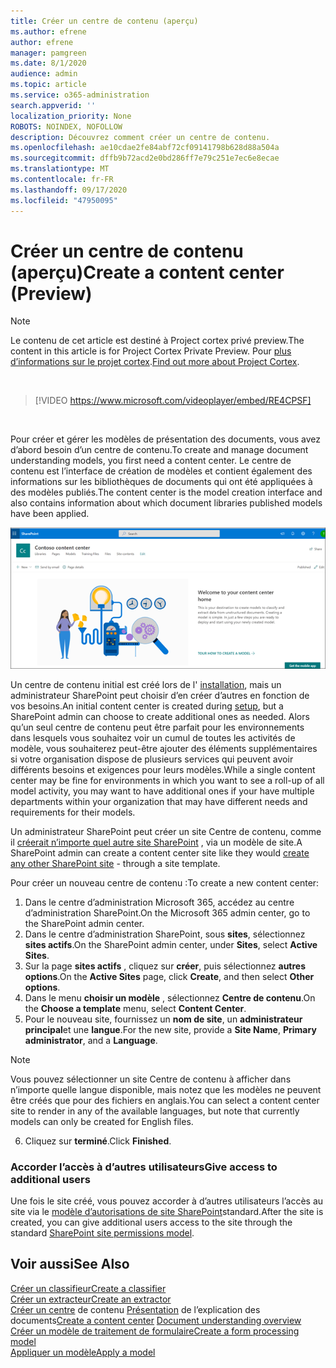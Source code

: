 ```yaml
---
title: Créer un centre de contenu (aperçu)
ms.author: efrene
author: efrene
manager: pamgreen
ms.date: 8/1/2020
audience: admin
ms.topic: article
ms.service: o365-administration
search.appverid: ''
localization_priority: None
ROBOTS: NOINDEX, NOFOLLOW
description: Découvrez comment créer un centre de contenu.
ms.openlocfilehash: ae10cdae2fe84abf72cf09141798b628d88a504a
ms.sourcegitcommit: dffb9b72acd2e0bd286ff7e79c251e7ec6e8ecae
ms.translationtype: MT
ms.contentlocale: fr-FR
ms.lasthandoff: 09/17/2020
ms.locfileid: "47950095"
---
```

# <a name="create-a-content-center-preview"></a><span data-ttu-id="4d8cc-103">Créer un centre de contenu (aperçu)</span><span class="sxs-lookup"><span data-stu-id="4d8cc-103">Create a content center (Preview)</span></span>

> [!Note] 
> <span data-ttu-id="4d8cc-104">Le contenu de cet article est destiné à Project cortex privé preview.</span><span class="sxs-lookup"><span data-stu-id="4d8cc-104">The content in this article is for Project Cortex Private Preview.</span></span> <span data-ttu-id="4d8cc-105">Pour [plus d’informations sur le projet cortex](https://aka.ms/projectcortex).</span><span class="sxs-lookup"><span data-stu-id="4d8cc-105">[Find out more about Project Cortex](https://aka.ms/projectcortex).</span></span></br>

</br>

> [!VIDEO https://www.microsoft.com/videoplayer/embed/RE4CPSF]

</br>

<span data-ttu-id="4d8cc-106">Pour créer et gérer les modèles de présentation des documents, vous avez d’abord besoin d’un centre de contenu.</span><span class="sxs-lookup"><span data-stu-id="4d8cc-106">To create and manage document understanding models, you first need a content center.</span></span> <span data-ttu-id="4d8cc-107">Le centre de contenu est l’interface de création de modèles et contient également des informations sur les bibliothèques de documents qui ont été appliquées à des modèles publiés.</span><span class="sxs-lookup"><span data-stu-id="4d8cc-107">The content center is the model creation interface and also contains information about which document libraries published models have been applied.</span></span></br>

   ![Sélectionner une bibliothèque de documents](../media/content-understanding/content-center-page.png)</br>

<span data-ttu-id="4d8cc-109">Un centre de contenu initial est créé lors de l' [installation](set-up-content-understanding.md), mais un administrateur SharePoint peut choisir d’en créer d’autres en fonction de vos besoins.</span><span class="sxs-lookup"><span data-stu-id="4d8cc-109">An initial content center is created during [setup](set-up-content-understanding.md), but a SharePoint admin can choose to create additional ones as needed.</span></span> <span data-ttu-id="4d8cc-110">Alors qu’un seul centre de contenu peut être parfait pour les environnements dans lesquels vous souhaitez voir un cumul de toutes les activités de modèle, vous souhaiterez peut-être ajouter des éléments supplémentaires si votre organisation dispose de plusieurs services qui peuvent avoir différents besoins et exigences pour leurs modèles.</span><span class="sxs-lookup"><span data-stu-id="4d8cc-110">While a single content center may be fine for environments in which you want to see a roll-up of all model activity, you may want to have additional ones if your have multiple departments within your organization that may have different needs and requirements for their models.</span></span>

<span data-ttu-id="4d8cc-111">Un administrateur SharePoint peut créer un site Centre de contenu, comme il [créerait n’importe quel autre site SharePoint](https://docs.microsoft.com/sharepoint/create-site-collection) , via un modèle de site.</span><span class="sxs-lookup"><span data-stu-id="4d8cc-111">A SharePoint admin can create a content center site like they would [create any other SharePoint site](https://docs.microsoft.com/sharepoint/create-site-collection) - through a site template.</span></span>

<span data-ttu-id="4d8cc-112">Pour créer un nouveau centre de contenu :</span><span class="sxs-lookup"><span data-stu-id="4d8cc-112">To create a new content center:</span></span>

1. <span data-ttu-id="4d8cc-113">Dans le centre d’administration Microsoft 365, accédez au centre d’administration SharePoint.</span><span class="sxs-lookup"><span data-stu-id="4d8cc-113">On the Microsoft 365 admin center, go to the SharePoint admin center.</span></span>
2. <span data-ttu-id="4d8cc-114">Dans le centre d’administration SharePoint, sous **sites**, sélectionnez **sites actifs**.</span><span class="sxs-lookup"><span data-stu-id="4d8cc-114">On the SharePoint admin center, under **Sites**, select **Active Sites**.</span></span>
3. <span data-ttu-id="4d8cc-115">Sur la page **sites actifs** , cliquez sur **créer**, puis sélectionnez **autres options**.</span><span class="sxs-lookup"><span data-stu-id="4d8cc-115">On the **Active Sites** page, click **Create**, and then select **Other options**.</span></span>
4. <span data-ttu-id="4d8cc-116">Dans le menu **choisir un modèle** , sélectionnez **Centre de contenu**.</span><span class="sxs-lookup"><span data-stu-id="4d8cc-116">On the **Choose a template** menu, select **Content Center**.</span></span>
5. <span data-ttu-id="4d8cc-117">Pour le nouveau site, fournissez un **nom de site**, un **administrateur principal**et une **langue**.</span><span class="sxs-lookup"><span data-stu-id="4d8cc-117">For the new site, provide a **Site Name**, **Primary administrator**, and a **Language**.</span></span></br>

> [!Note] 
> <span data-ttu-id="4d8cc-118">Vous pouvez sélectionner un site Centre de contenu à afficher dans n’importe quelle langue disponible, mais notez que les modèles ne peuvent être créés que pour des fichiers en anglais.</span><span class="sxs-lookup"><span data-stu-id="4d8cc-118">You can select a content center site to render in any of the available languages, but note that currently models can only be created for English files.</span></span></br>

6. <span data-ttu-id="4d8cc-119">Cliquez sur **terminé**.</span><span class="sxs-lookup"><span data-stu-id="4d8cc-119">Click **Finished**.</span></span>

### <a name="give-access-to-additional-users"></a><span data-ttu-id="4d8cc-120">Accorder l’accès à d’autres utilisateurs</span><span class="sxs-lookup"><span data-stu-id="4d8cc-120">Give access to additional users</span></span>
 
<span data-ttu-id="4d8cc-121">Une fois le site créé, vous pouvez accorder à d’autres utilisateurs l’accès au site via le [modèle d’autorisations de site SharePoint](https://docs.microsoft.com/sharepoint/modern-experience-sharing-permissions)standard.</span><span class="sxs-lookup"><span data-stu-id="4d8cc-121">After the site is created, you can give additional users access to the site through the standard [SharePoint site permissions model](https://docs.microsoft.com/sharepoint/modern-experience-sharing-permissions).</span></span>





## <a name="see-also"></a><span data-ttu-id="4d8cc-122">Voir aussi</span><span class="sxs-lookup"><span data-stu-id="4d8cc-122">See Also</span></span>
[<span data-ttu-id="4d8cc-123">Créer un classifieur</span><span class="sxs-lookup"><span data-stu-id="4d8cc-123">Create a classifier</span></span>](create-a-classifier.md)</br>
[<span data-ttu-id="4d8cc-124">Créer un extracteur</span><span class="sxs-lookup"><span data-stu-id="4d8cc-124">Create an extractor</span></span>](create-an-extractor.md)</br>
<span data-ttu-id="4d8cc-125">[Créer un centre](create-a-content-center.md) 
 de contenu [Présentation](document-understanding-overview.md) de l’explication des documents</span><span class="sxs-lookup"><span data-stu-id="4d8cc-125">[Create a content center](create-a-content-center.md)
[Document understanding overview](document-understanding-overview.md)</span></span></br>
[<span data-ttu-id="4d8cc-126">Créer un modèle de traitement de formulaire</span><span class="sxs-lookup"><span data-stu-id="4d8cc-126">Create a form processing model</span></span>](create-a-form-processing-model.md)</br>
[<span data-ttu-id="4d8cc-127">Appliquer un modèle</span><span class="sxs-lookup"><span data-stu-id="4d8cc-127">Apply a model</span></span>](apply-a-model.md)    




